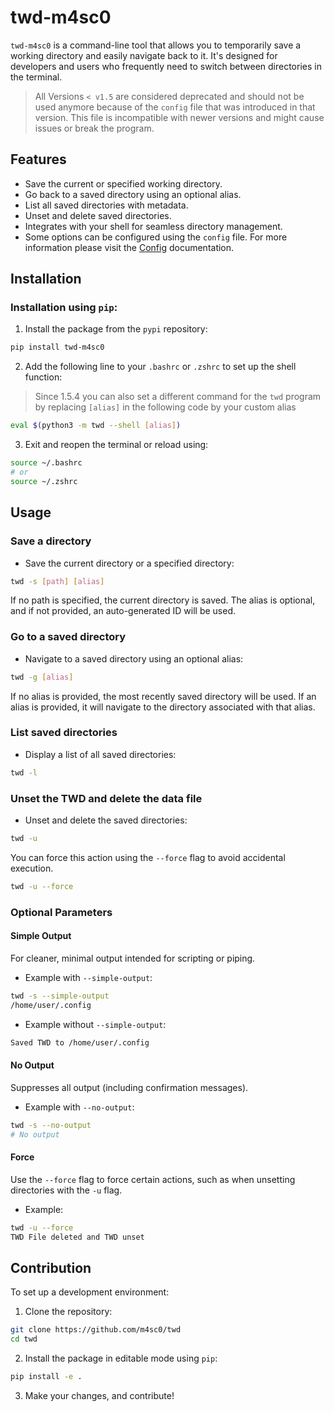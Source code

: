 
# twd-m4sc0

`twd-m4sc0` is a command-line tool that allows you to temporarily save a working directory and easily navigate back to it. It's designed for developers and users who frequently need to switch between directories in the terminal.

> All Versions `< v1.5` are considered deprecated and should not be used anymore because of the `config` file that was introduced in that version. This file is incompatible with newer versions and might cause issues or break the program. 

## Features

- Save the current or specified working directory.
- Go back to a saved directory using an optional alias.
- List all saved directories with metadata.
- Unset and delete saved directories.
- Integrates with your shell for seamless directory management.
- Some options can be configured using the `config` file. For more information please visit the [Config](CONFIG.md) documentation.

## Installation

### Installation using `pip`:

1. Install the package from the `pypi` repository:

```bash
pip install twd-m4sc0
```

2. Add the following line to your `.bashrc` or `.zshrc` to set up the shell function:

> Since 1.5.4 you can also set a different command for the `twd` program by replacing `[alias]` in the following code by your custom alias

```bash
eval $(python3 -m twd --shell [alias])
```

3. Exit and reopen the terminal or reload using:

```bash
source ~/.bashrc
# or
source ~/.zshrc
```

## Usage

### Save a directory

- Save the current directory or a specified directory:

```bash
twd -s [path] [alias]
```

If no path is specified, the current directory is saved. The alias is optional, and if not provided, an auto-generated ID will be used.

### Go to a saved directory

- Navigate to a saved directory using an optional alias:

```bash
twd -g [alias]
```

If no alias is provided, the most recently saved directory will be used. If an alias is provided, it will navigate to the directory associated with that alias.

### List saved directories

- Display a list of all saved directories:

```bash
twd -l
```

### Unset the TWD and delete the data file

- Unset and delete the saved directories:

```bash
twd -u
```

You can force this action using the `--force` flag to avoid accidental execution.

```bash
twd -u --force
```

### Optional Parameters

#### Simple Output

For cleaner, minimal output intended for scripting or piping.

- Example with `--simple-output`:

```bash
twd -s --simple-output
/home/user/.config
```

- Example without `--simple-output`:

```bash
Saved TWD to /home/user/.config
```

#### No Output

Suppresses all output (including confirmation messages).

- Example with `--no-output`:

```bash
twd -s --no-output
# No output
```

#### Force

Use the `--force` flag to force certain actions, such as when unsetting directories with the `-u` flag.

- Example:

```bash
twd -u --force
TWD File deleted and TWD unset
```

## Contribution

To set up a development environment:

1. Clone the repository:

```bash
git clone https://github.com/m4sc0/twd
cd twd
```

2. Install the package in editable mode using `pip`:

```bash
pip install -e .
```

3. Make your changes, and contribute!
